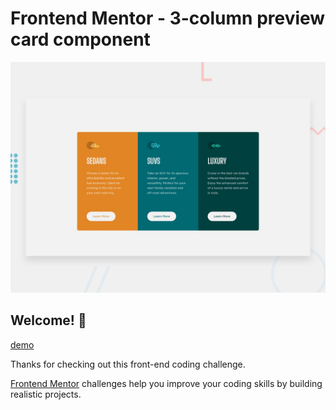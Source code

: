 # Frontend Mentor - 3-column preview card component

![Design preview for the 3-column preview card component coding challenge](./design/desktop-preview.jpg)

## Welcome! 👋


[demo](https://omar-bakry.github.io/column-preview-card-component-main/)


Thanks for checking out this front-end coding challenge.

[Frontend Mentor](https://www.frontendmentor.io) challenges help you improve your coding skills by building realistic projects.
